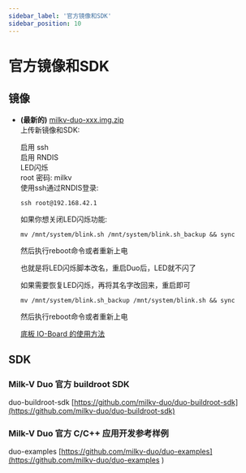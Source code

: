 ```yaml
---
sidebar_label: '官方镜像和SDK'
sidebar_position: 10
---
```

# 官方镜像和SDK

## 镜像
- **(最新的)** [milkv-duo-xxx.img.zip](https://github.com/milkv-duo/duo-buildroot-sdk/releases/)  
    上传新镜像和SDK:

    启用 ssh  
    启用 RNDIS  
    LED闪烁  
    root 密码: milkv  
    使用ssh通过RNDIS登录:  
    ~~~
    ssh root@192.168.42.1  
    ~~~
    如果你想关闭LED闪烁功能:
    ```
    mv /mnt/system/blink.sh /mnt/system/blink.sh_backup && sync
    ```
    然后执行reboot命令或者重新上电

    也就是将LED闪烁脚本改名，重启Duo后，LED就不闪了

    如果需要恢复LED闪烁，再将其名字改回来，重启即可

    ```
    mv /mnt/system/blink.sh_backup /mnt/system/blink.sh && sync
    ```
    然后执行reboot命令或者重新上电

    [底板 IO-Board 的使用方法](https://milkv.io/zh/docs/duo/io-board/usb-ethernet-iob)

## SDK

### Milk-V Duo 官方 buildroot SDK
duo-buildroot-sdk [https://github.com/milkv-duo/duo-buildroot-sdk](https://github.com/milkv-duo/duo-buildroot-sdk)

### Milk-V Duo 官方 C/C++ 应用开发参考样例
duo-examples [https://github.com/milkv-duo/duo-examples](https://github.com/milkv-duo/duo-examples
)

